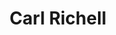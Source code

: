 ---
avatar: /images/people/carl-richell.jpg
avatar_small: /images/people/carl-richell_small.jpg
bio: Founder and CEO of System76. Maker of Linux computers and Pop!_OS.
gplus: null
homepage: https://system76.com/
instagram: null
linkedin: null
title: Carl Richell
twitter: https://twitter.com/carlrichell
type: guest
username: carl-richell
youtube: null
---